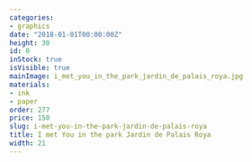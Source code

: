 ```yaml
---
categories:
- graphics
date: "2018-01-01T00:00:00Z"
height: 30
id: 0
inStock: true
isVisible: true
mainImage: i_met_you_in_the_park_jardin_de_palais_roya.jpg
materials:
- ink
- paper
order: 277
price: 150
slug: i-met-you-in-the-park-jardin-de-palais-roya
title: I met You in the park Jardin de Palais Roya
width: 21
---
```


